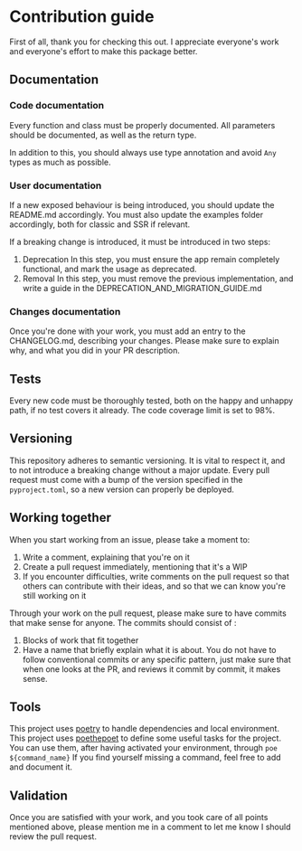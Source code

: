 # Contribution guide

First of all, thank you for checking this out.
I appreciate everyone's work and everyone's effort to make this package better.

## Documentation

### Code documentation
Every function and class must be properly documented.
All parameters should be documented, as well as the return type.

In addition to this, you should always use type annotation and 
avoid `Any` types as much as possible.

### User documentation
If a new exposed behaviour is being introduced, you should update the README.md
accordingly.
You must also update the examples folder accordingly, both for classic and SSR if relevant.


If a breaking change is introduced, it must be introduced in two steps:
1. Deprecation
  In this step, you must ensure the app remain completely functional, and mark the 
  usage as deprecated.
2. Removal
  In this step, you must remove the previous implementation, and write a guide in the 
  DEPRECATION_AND_MIGRATION_GUIDE.md

### Changes documentation
Once you're done with your work, you must add an entry to the CHANGELOG.md, describing 
your changes.
Please make sure to explain why, and what you did in your PR description.

## Tests

Every new code must be thoroughly tested, both on the happy and unhappy path, 
if no test covers it already.
The code coverage limit is set to 98%.


## Versioning

This repository adheres to semantic versioning. 
It is vital to respect it, and to not introduce a breaking change without a major update.
Every pull request must come with a bump of the version specified in the `pyproject.toml`,
so a new version can properly be deployed.

## Working together

When you start working from an issue, please take a moment to:
1. Write a comment, explaining that you're on it
2. Create a pull request immediately, mentioning that it's a WIP
3. If you encounter difficulties, write comments on the pull request so that
others can contribute with their ideas, and so that we can know you're still working on it

Through your work on the pull request, please make sure to have commits that make sense for anyone.
The commits should consist of :
1. Blocks of work that fit together
2. Have a name that briefly explain what it is about.
You do not have to follow conventional commits or any specific pattern,
just make sure that when one looks at the PR, and reviews it commit by commit, it makes sense.

## Tools

This project uses [poetry](https://python-poetry.org/docs/) to handle dependencies and local environment.
This project uses [poethepoet](https://poethepoet.natn.io/index.html) to define some useful tasks for the project.
You can use them, after having activated your environment, through `poe ${command_name}`
If you find yourself missing a command, feel free to add and document it.

## Validation

Once you are satisfied with your work, and you took care of all points mentioned above,
please mention me in a comment to let me know I should review the pull request.

